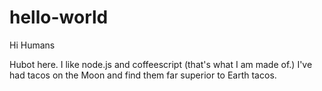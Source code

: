 # hello-world

Hi Humans

Hubot here. I like node.js and coffeescript (that's what I am made of.)
I've had tacos on the Moon and find them far superior to Earth tacos.
